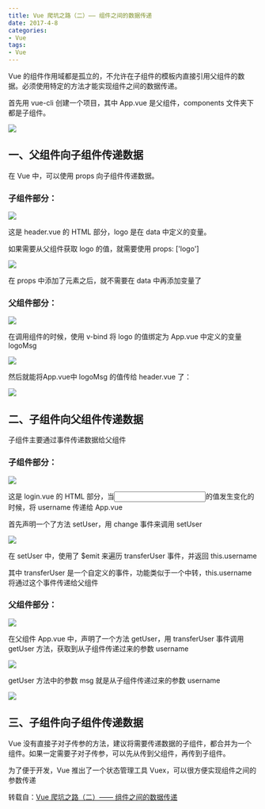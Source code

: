 ```yaml
---
title: Vue 爬坑之路（二）—— 组件之间的数据传递
date: 2017-4-8
categories:
- Vue
tags:
- Vue
---
```


Vue 的组件作用域都是孤立的，不允许在子组件的模板内直接引用父组件的数据。必须使用特定的方法才能实现组件之间的数据传递。

首先用 vue-cli 创建一个项目，其中 App.vue 是父组件，components 文件夹下都是子组件。

![](http://xie-blog.oss-cn-beijing.aliyuncs.com/img6.png?Expires=1517555117&OSSAccessKeyId=TMP.AQFykThi91U598dTrJc_9IBPer-xtxfyUZ278vOwz9sVKvVjdZC6hsnJbSZiADAtAhQ8dmqdGscv8Mq8gp6YtjbW3Tmz3wIVALsOiURiHSXhx6xtRna9_tLmtbDC&Signature=7YmfliRbma3cl%2FsxonniQ9BTGKo%3D)




## 一、父组件向子组件传递数据

在 Vue 中，可以使用 props 向子组件传递数据。

### 子组件部分：

![](http://xie-blog.oss-cn-beijing.aliyuncs.com/img7.png?Expires=1517555132&OSSAccessKeyId=TMP.AQFykThi91U598dTrJc_9IBPer-xtxfyUZ278vOwz9sVKvVjdZC6hsnJbSZiADAtAhQ8dmqdGscv8Mq8gp6YtjbW3Tmz3wIVALsOiURiHSXhx6xtRna9_tLmtbDC&Signature=LMu7BBfMAVLf6bzGmOEeb%2FAdLYY%3D)

这是 header.vue 的 HTML 部分，logo 是在 data 中定义的变量。

如果需要从父组件获取 logo 的值，就需要使用 props: ['logo']

![](http://xie-blog.oss-cn-beijing.aliyuncs.com/img8.png?Expires=1517555146&OSSAccessKeyId=TMP.AQFykThi91U598dTrJc_9IBPer-xtxfyUZ278vOwz9sVKvVjdZC6hsnJbSZiADAtAhQ8dmqdGscv8Mq8gp6YtjbW3Tmz3wIVALsOiURiHSXhx6xtRna9_tLmtbDC&Signature=RcbLhUGiyL3gyQzdVEj3p8UwoaM%3D)

在 props 中添加了元素之后，就不需要在 data 中再添加变量了

### 父组件部分：

![](http://xie-blog.oss-cn-beijing.aliyuncs.com/img9.png?Expires=1517555160&OSSAccessKeyId=TMP.AQFykThi91U598dTrJc_9IBPer-xtxfyUZ278vOwz9sVKvVjdZC6hsnJbSZiADAtAhQ8dmqdGscv8Mq8gp6YtjbW3Tmz3wIVALsOiURiHSXhx6xtRna9_tLmtbDC&Signature=Y1qvWLesLaNATpDYcuhpQ6kdi%2Fc%3D)

在调用组件的时候，使用 v-bind 将 logo 的值绑定为 App.vue 中定义的变量 logoMsg

![](http://xie-blog.oss-cn-beijing.aliyuncs.com/img10.png?Expires=1517555173&OSSAccessKeyId=TMP.AQFykThi91U598dTrJc_9IBPer-xtxfyUZ278vOwz9sVKvVjdZC6hsnJbSZiADAtAhQ8dmqdGscv8Mq8gp6YtjbW3Tmz3wIVALsOiURiHSXhx6xtRna9_tLmtbDC&Signature=l1NKKzyf4A%2BYcekuLetmlhg6AXQ%3D)

然后就能将App.vue中 logoMsg 的值传给 header.vue 了：

![](http://xie-blog.oss-cn-beijing.aliyuncs.com/img11.png?Expires=1517555184&OSSAccessKeyId=TMP.AQFykThi91U598dTrJc_9IBPer-xtxfyUZ278vOwz9sVKvVjdZC6hsnJbSZiADAtAhQ8dmqdGscv8Mq8gp6YtjbW3Tmz3wIVALsOiURiHSXhx6xtRna9_tLmtbDC&Signature=v%2BUYgb2umB%2FJIqCe7x8%2BV34R4ms%3D)


## 二、子组件向父组件传递数据

子组件主要通过事件传递数据给父组件

### 子组件部分：

![](http://xie-blog.oss-cn-beijing.aliyuncs.com/img12.png?Expires=1517555198&OSSAccessKeyId=TMP.AQFykThi91U598dTrJc_9IBPer-xtxfyUZ278vOwz9sVKvVjdZC6hsnJbSZiADAtAhQ8dmqdGscv8Mq8gp6YtjbW3Tmz3wIVALsOiURiHSXhx6xtRna9_tLmtbDC&Signature=DhWshHBBMgir09%2Bh7GQAJlIQzVM%3D)

这是 login.vue 的 HTML 部分，当<input>的值发生变化的时候，将 username 传递给 App.vue

首先声明一个了方法 setUser，用 change 事件来调用 setUser

![](http://xie-blog.oss-cn-beijing.aliyuncs.com/img13.png?Expires=1517555209&OSSAccessKeyId=TMP.AQFykThi91U598dTrJc_9IBPer-xtxfyUZ278vOwz9sVKvVjdZC6hsnJbSZiADAtAhQ8dmqdGscv8Mq8gp6YtjbW3Tmz3wIVALsOiURiHSXhx6xtRna9_tLmtbDC&Signature=stApb%2Fxev%2FMfb2%2FpCCDJ0nFJvlI%3D)

在 setUser 中，使用了 $emit 来遍历 transferUser 事件，并返回 this.username

其中 transferUser 是一个自定义的事件，功能类似于一个中转，this.username 将通过这个事件传递给父组件

### 父组件部分：

![](http://xie-blog.oss-cn-beijing.aliyuncs.com/img14.png?Expires=1517555220&OSSAccessKeyId=TMP.AQFykThi91U598dTrJc_9IBPer-xtxfyUZ278vOwz9sVKvVjdZC6hsnJbSZiADAtAhQ8dmqdGscv8Mq8gp6YtjbW3Tmz3wIVALsOiURiHSXhx6xtRna9_tLmtbDC&Signature=grJNnmIYxjuBUQoX5cfFnjREDmg%3D)

在父组件 App.vue 中，声明了一个方法 getUser，用 transferUser 事件调用 getUser 方法，获取到从子组件传递过来的参数 username

![](http://xie-blog.oss-cn-beijing.aliyuncs.com/img15.png?Expires=1517555233&OSSAccessKeyId=TMP.AQFykThi91U598dTrJc_9IBPer-xtxfyUZ278vOwz9sVKvVjdZC6hsnJbSZiADAtAhQ8dmqdGscv8Mq8gp6YtjbW3Tmz3wIVALsOiURiHSXhx6xtRna9_tLmtbDC&Signature=%2FOyiYuntcgdLZ%2Bxr6l1SXduGN0E%3D)

getUser 方法中的参数 msg 就是从子组件传递过来的参数 username

![](http://xie-blog.oss-cn-beijing.aliyuncs.com/img16.gif?Expires=1517555243&OSSAccessKeyId=TMP.AQFykThi91U598dTrJc_9IBPer-xtxfyUZ278vOwz9sVKvVjdZC6hsnJbSZiADAtAhQ8dmqdGscv8Mq8gp6YtjbW3Tmz3wIVALsOiURiHSXhx6xtRna9_tLmtbDC&Signature=PuPznVZygk0irZ7U%2FNlHvbfXXmc%3D)


## 三、子组件向子组件传递数据

Vue 没有直接子对子传参的方法，建议将需要传递数据的子组件，都合并为一个组件。如果一定需要子对子传参，可以先从传到父组件，再传到子组件。

为了便于开发，Vue 推出了一个状态管理工具 Vuex，可以很方便实现组件之间的参数传递

转载自：[Vue 爬坑之路（二）—— 组件之间的数据传递](http://www.cnblogs.com/wisewrong/p/6266038.html)